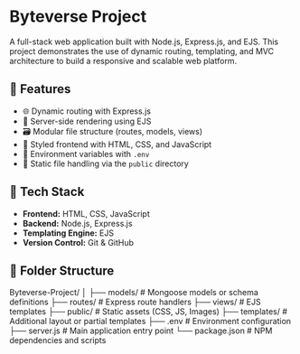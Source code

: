 # Byteverse Project

A full-stack web application built with Node.js, Express.js, and EJS. This project demonstrates the use of dynamic routing, templating, and MVC architecture to build a responsive and scalable web platform.

## 🚀 Features

- 🌐 Dynamic routing with Express.js
- 📄 Server-side rendering using EJS
- 🗃️ Modular file structure (routes, models, views)
- 🎨 Styled frontend with HTML, CSS, and JavaScript
- 🔐 Environment variables with `.env`
- 📁 Static file handling via the `public` directory

## 🧱 Tech Stack

- **Frontend:** HTML, CSS, JavaScript
- **Backend:** Node.js, Express.js
- **Templating Engine:** EJS
- **Version Control:** Git & GitHub

## 📂 Folder Structure
Byteverse-Project/ │ ├── models/ # Mongoose models or schema definitions ├── routes/ # Express route handlers ├── views/ # EJS templates ├── public/ # Static assets (CSS, JS, Images) ├── templates/ # Additional layout or partial templates ├── .env # Environment configuration ├── server.js # Main application entry point └── package.json # NPM dependencies and scripts
